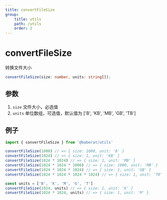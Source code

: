 ```yaml
---
title: convertFileSize
group:
    title: utils
    path: /utils
    order: 2
---
```


# convertFileSize

转换文件大小

```ts
convertFileSize(size: number, units: string[]);
```

## 参数

1. `size` 文件大小，必选值
2. `units` 单位数组，可选值，默认值为 ['B', 'KB', 'MB', 'GB', 'TB']

## 例子

```ts
import { convertFileSize } from '@baberat/utils'

convertFileSize(1000) // => { size: 1000, unit: 'B' }
convertFileSize(1024) // => { size: 1, unit: 'KB' }
convertFileSize(1024 * 1024) // => { size: 1, unit: 'MB' }
convertFileSize(1024 * 1024 * 1000) // => { size: 1000, unit: 'MB' }
convertFileSize(1024 * 1024 * 1024) // => { size: 1, unit: 'GB' }
convertFileSize(1024 * 1024 * 1024 * 1024) // => { size: 1, unit: 'TB' }

const units = ['B', 'K', 'M', 'G', 'T']
convertFileSize(1024, units) // => { size: 1, unit: 'K' }
convertFileSize(1024 * 1024, units) // => { size: 1, unit: 'M' }
```
